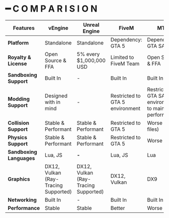 # ━ C O M P A R I S I O N

| Features                 | vEngine                              | Unreal Engine                        | FiveM                           | MTA                                                      |
| ------------------------ | ------------------------------------ | ------------------------------------ | ------------------------------- | -------------------------------------------------------- |
| **Platform**             | Standalone                           | Standalone                           | Dependency: GTA 5               | Dependency: GTA SA                                       |
| **Royalty & License**    | Open Source & FFA                    | 5% every $1,000,000 USD              | Limited to FiveM Team           | Open Source & FFA                                        |
| **Sandboxing Support**              | Built In                             | -                                    | Built In                        | Built In                                                 |
| **Modding Support**      | Designed with in mind                | -                                    | Restricted to GTA 5 environment | Restricted to GTA SA environment to maintain performance |
| **Collision Support**    | Stable & Performant                  | Stable & Performant                  | Restricted to GTA 5             | Worse (.col files)                                       |
| **Physics Support**      | Stable & Performant                  | Stable & Performant                  | Restricted to GTA 5             | Worse                                                    |
| **Sandboxing Languages** | Lua, JS                              | **-**                                | Lua, JS                         | Lua                                                      |
| **Graphics**             | DX12, Vulkan (Ray-Tracing Supported) | DX12, Vulkan (Ray-Tracing Supported) | DX12, Vulkan                    | DX9                                                      |
| **Networking**           | Built In                             | -                                    | Built In                        | Built In                                                 |
| **Performance**          | Stable                               | Stable                               | Better                          | Worse                                                    |
